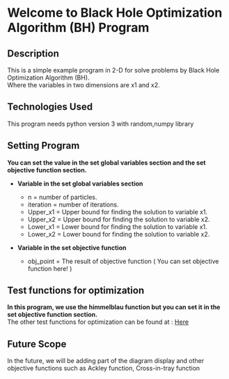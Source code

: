 # Welcome to Black Hole Optimization Algorithm (BH) Program
## Description
This is a simple example program in 2-D for solve problems by Black Hole Optimization Algorithm (BH).  
Where the variables in two dimensions are x1 and x2.  
## Technologies Used
This program needs python version 3 with random,numpy library
## Setting Program
**You can set the value in the set global variables section and the set objective function section.**  
- **Variable in the set global variables section**  
  
  - n = number of particles.  
  - iteration = number of iterations.  
  - Upper_x1 = Upper bound for finding the solution to variable x1.  
  - Upper_x2 = Upper bound for finding the solution to variable x2.  
  - Lower_x1 = Lower bound for finding the solution to variable x1.  
  - Lower_x2 = Lower bound for finding the solution to variable x2.  

- **Variable in the set objective function**
  - obj_point = The result of objective function ( You can set objective function here! )

## Test functions for optimization
**In this program, we use the himmelblau function but you can set it in the set objective function section.**  
The other test functions for optimization can be found at : [Here](https://en.wikipedia.org/wiki/Test_functions_for_optimization)

## Future Scope
In the future, we will be adding part of the diagram display and  other objective functions such as Ackley function, Cross-in-tray function